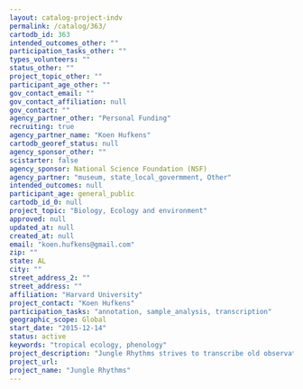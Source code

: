 ```yaml
---
layout: catalog-project-indv
permalink: /catalog/363/
cartodb_id: 363
intended_outcomes_other: ""
participation_tasks_other: ""
types_volunteers: ""
status_other: ""
project_topic_other: ""
participant_age_other: ""
gov_contact_email: ""
gov_contact_affiliation: null
gov_contact: ""
agency_partner_other: "Personal Funding"
recruiting: true
agency_partner_name: "Koen Hufkens"
cartodb_georef_status: null
agency_sponsor_other: ""
scistarter: false
agency_sponsor: National Science Foundation (NSF)
agency_partner: "museum, state_local_govermment, Other"
intended_outcomes: null
participant_age: general_public
cartodb_id_0: null
project_topic: "Biology, Ecology and environment"
approved: null
updated_at: null
created_at: null
email: "koen.hufkens@gmail.com"
zip: ""
state: AL
city: ""
street_address_2: ""
street_address: ""
affiliation: "Harvard University"
project_contact: "Koen Hufkens"
participation_tasks: "annotation, sample_analysis, transcription"
geographic_scope: Global
start_date: "2015-12-14"
status: active
keywords: "tropical ecology, phenology"
project_description: "Jungle Rhythms strives to transcribe old observations of African tree life cycle events (flowering, leaf shedding, fruit dispersion), which are key to understanding a tropical tree's functioning."
project_url: 
project_name: "Jungle Rhythms"
---
```

